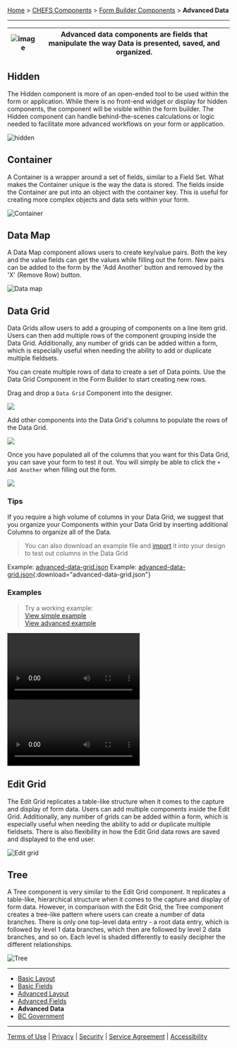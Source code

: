[Home](index) > [CHEFS Components](CHEFS-Components) > [Form Builder Components](Form-Builder-Components) > **Advanced Data**
***

| ![image](images/advanced_data.png) | Advanced data components are fields that manipulate the way Data is presented, saved, and organized. |
|----------|----------|

<!-- * [Hidden](#hidden)    
* [Container](#container)
* [Data Map](#data-map)
* [Data Grid](#data-grid)
* [Edit Grid](#edit-grid)
* [Tree](#tree) -->

## Hidden
<!-- **[Back to top](#top)** -->

The Hidden component is more of an open-ended tool to be used within the form or application.  While there is no front-end widget or display for hidden components, the component will be visible within the form builder. The Hidden component can handle behind-the-scenes calculations or logic needed to facilitate more advanced workflows on your form or application.

![hidden](images/hidden_component.png)


## Container
<!-- **[Back to top](#top)** -->

A Container is a wrapper around a set of fields, similar to a Field Set. What makes the Container unique is the way the data is stored. The fields inside the Container are put into an object with the container key. This is useful for creating more complex objects and data sets within your form.

![Container](images/container.png)

## Data Map
<!-- **[Back to top](#top)** -->

A Data Map component allows users to create key/value pairs. Both the key and the value fields can get the values while filling out the form. New pairs can be added to the form by the 'Add Another' button and removed by the 'X' (Remove Row) button.

![Data map](images/data_map.png)

## Data Grid
<!-- **[Back to top](#top)** -->

Data Grids allow users to add a grouping of components on a line item grid. Users can then add multiple rows of the component grouping inside the Data Grid. Additionally, any number of grids can be added within a form, which is especially useful when needing the ability to add or duplicate multiple fieldsets.

You can create multiple rows of data to create a set of Data points.
Use the Data Grid Component in the Form Builder to start creating new rows.

Drag and drop a `Data Grid` Component into the designer.

![](images/data-grid-drag.png)

Add other components into the Data Grid's columns to populate the rows of the Data Grid.

![](images/data-grid-columns.png)

Once you have populated all of the columns that you want for this Data Grid, you can save your form to test it out. You will simply be able to click the `+ Add Another` when filling out the form.

![](images/data-grid-add.png)

### Tips

If you require a high volume of columns in your Data Grid, we suggest that you organize your Components within your Data Grid by inserting additional Columns to organize all of the Data.

> You can also download an example file and [import](Importing-and-exporting-form-designs) it into your design to test out columns in the Data Grid<br>

Example: [advanced-data-grid.json](/docs/examples/advanced-data-grid.json)
Example: [advanced-data-grid.json](/examples/advanced-data-grid.json){:download="advanced-data-grid.json"}



### Examples
> Try a working example:<br>
> [View simple example](https://submit.digital.gov.bc.ca/app/form/submit?f=c07fb298-afce-41c5-8f53-8bb838546347)<br>
> [View advanced example](https://submit.digital.gov.bc.ca/app/form/submit?f=285efa0d-e3d7-457c-9d34-67a9719cac1c)

![type:video](/videos/drag_drop.mp4)
![type:video](/docs/videos/drag_drop.mp4)

<!-- > You can also download the example files and [import](Importing-and-exporting-form-designs) it into your design<br>
> Simple: [simple-data-grid.json](examples/simple-data-grid.json)<br>
> Advanced: [advanced-data-grid.json](examples/advanced-data-grid.json) -->


## Edit Grid
<!-- **[Back to top](#top)** -->

The Edit Grid replicates a table-like structure when it comes to the capture and display of form data. Users can add multiple components inside the Edit Grid. Additionally, any number of grids can be added within a form, which is especially useful when needing the ability to add or duplicate multiple fieldsets. There is also flexibility in how the Edit Grid data rows are saved and displayed to the end user.

![Edit grid](images/edit_grid.png)

## Tree
<!-- **[Back to top](#top)** -->

A Tree component is very similar to the Edit Grid component. It replicates a table-like, hierarchical structure when it comes to the capture and display of form data. However, in comparison with the Edit Grid, the Tree component creates a tree-like pattern where users can create a number of data branches. There is only one top-level data entry - a root data entry, which is followed by level 1 data branches, which then are followed by level 2 data branches, and so on. Each level is shaded differently to easily decipher the different relationships.

![Tree](images/tree.png)

<!-- **[Back to top](#top)** -->

***
- [Basic Layout](Basic-Layout) 
- [Basic Fields](Basic-Fields) 
- [Advanced Layout](Advanced-Layout) 
- [Advanced Fields](Advanced-Fields) 
- **Advanced Data**
- [BC Government](BC-Government)

***
[Terms of Use](Terms-of-Use) | [Privacy](Privacy) | [Security](Security) | [Service Agreement](Service-Agreement) | [Accessibility](Accessibility)